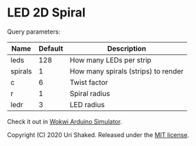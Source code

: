 # LED 2D Spiral

Query parameters:

| Name    | Default | Description                         |
| ------- | ------- | ----------------------------------- |
| leds    | 128     | How many LEDs per strip             |
| spirals | 1       | How many spirals (strips) to render |
| c       | 6       | Twist factor                        |
| r       | 1       | Spiral radius                       |
| ledr    | 3       | LED radius                          |

Check it out in [Wokwi Arduino Simulator](https://wokwi.com/arduino/projects/284908394020602380).

Copyright (C) 2020 Uri Shaked. Released under the [MIT license](LICENSE).
